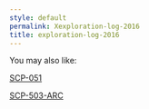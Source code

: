 ```yaml
---
style: default
permalink: Xexploration-log-2016
title: exploration-log-2016
---
```

You may also like:

[SCP-051](http://scp-wiki.net/scp-051)

[SCP-503-ARC](http://scp-wiki.net/scp-503-arc)
